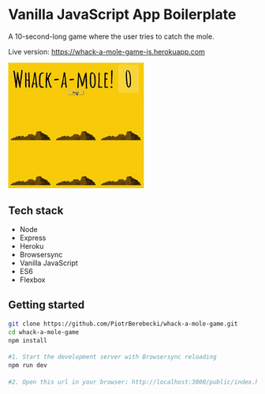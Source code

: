# Vanilla JavaScript App Boilerplate

A 10-second-long game where the user tries to catch the mole.

Live version: https://whack-a-mole-game-js.herokuapp.com

<img src="./src/graphics/screencast.gif" width="275px" height="auto">

## Tech stack
* Node
* Express
* Heroku
* Browsersync
* Vanilla JavaScript
* ES6
* Flexbox

## Getting started

```sh
git clone https://github.com/PiotrBerebecki/whack-a-mole-game.git
cd whack-a-mole-game
npm install

#1. Start the development server with Browsersync reloading
npm run dev

#2. Open this url in your browser: http://localhost:3000/public/index.html
```

